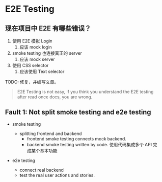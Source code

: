 # E2E Testing

## 现在项目中 E2E 有哪些错误？

1. 使用 E2E 模拟 Login
   1. 应该 mock login
2. smoke testing 也连接真正的 server
   1. 应该 mock server
3. 使用 CSS selector
   1. 应该使用 Text selector


TODO: 修复，并编写文章。

> E2E Testing is not easy, if you think you understand the E2E testing after read once docs, you are wrong.

## Fault 1: Not split smoke testing and e2e testing

* smoke testing
  * splitting frontend and backend
    * frontend smoke testing connects mock backend.
    * backend smoke testing written by code. 使用代码集成多个 API 完成某个基本功能

* e2e testing
  * connect real backend
  * test the real user actions and stories.
